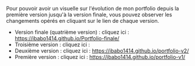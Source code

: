 Pour pouvoir avoir un visuelle sur l'évolution de mon portfolio depuis la première version jusqu'à la version finale, vous pouvez observer les changements opérés en cliquant sur le lien de chaque version.

 - Version finale (quatrième version) :
   cliquez ici : https://ibabo1414.github.io/Portfolio-finale/
 - Troisième version :
   cliquez ici : 
 - Deuxième version :
   cliquez ici : https://ibabo1414.github.io/portfolio-v2/
 - Première version :
   cliquez ici : https://ibabo1414.github.io/portfolio-v1/
